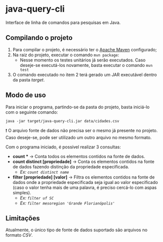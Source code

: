 # java-query-cli
Interface de linha de comandos para pesquisas em Java.


## Compilando o projeto
1. Para compilar o projeto, é necessário ter o [Apache Maven](https://maven.apache.org/install.html) configurado;
2. Na raiz do projeto, executar o comando `mvn package`:
   * Nesse momento os testes unitários já serão executados. Caso deseje-se executá-los novamente, basta executar o comando `mvn test`
3. O comando executado no item 2 terá gerado um JAR executável dentro da pasta _target_.


## Modo de uso
Para iniciar o programa, partindo-se da pasta do projeto, basta iniciá-lo com o seguinte comando:
```
java -jar target/java-query-cli.jar data/cidades.csv
```

:exclamation: O arquivo fonte de dados não precisa ser o mesmo já presente no projeto. Caso deseje-se, pode ser utilizado um outro arquivo no mesmo formato.

Com o programa iniciado, é possível realizar 3 consultas:
* __count *__ → Conta todos os elementos contidos na fonte de dados.
* __count distinct [propriedade]__ → Conta os elementos contidos na fonte de dados fazendo distinção da propriedade especificada.
   * _Ex: `count distinct name`_
* __filter [propriedade] [valor]__ → Filtra os elementos contidos na fonte de dados onde a propriedade especificada seja igual ao valor especificado (caso o valor tenha mais de uma palavra, é preciso cercá-lo com aspas simples).
   * _Ex: `filter uf SC`_
   * _Ex: `filter mesoregion 'Grande Florianópolis'`_


## Limitações
Atualmente, o único tipo de fonte de dados suportado são arquivos no formato _CSV_.
